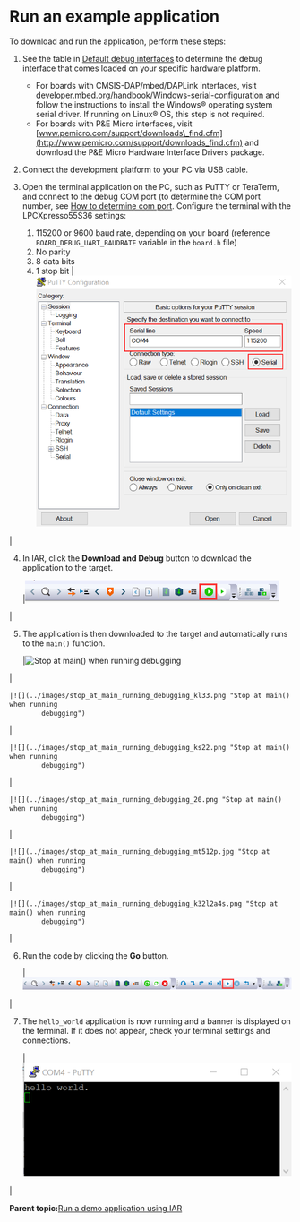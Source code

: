 # Run an example application

To download and run the application, perform these steps:

1.  See the table in [Default debug interfaces](default_debug_interfaces.md) to determine the debug interface that comes loaded on your specific hardware platform.
    -   For boards with CMSIS-DAP/mbed/DAPLink interfaces, visit [developer.mbed.org/handbook/Windows-serial-configuration](http://developer.mbed.org/handbook/Windows-serial-configuration) and follow the instructions to install the Windows® operating system serial driver. If running on Linux® OS, this step is not required.
    -   For boards with P&E Micro interfaces, visit [www.pemicro.com/support/downloads\_find.cfm](http://www.pemicro.com/support/downloads_find.cfm) and download the P&E Micro Hardware Interface Drivers package.
2.  Connect the development platform to your PC via USB cable.
3.  Open the terminal application on the PC, such as PuTTY or TeraTerm, and connect to the debug COM port \(to determine the COM port number, see [How to determine com port](how_to_determine_com_port.md). Configure the terminal with the LPCXpresso55S36 settings:

    1.  115200 or 9600 baud rate, depending on your board \(reference `BOARD_DEBUG_UART_BAUDRATE` variable in the `board.h` file\)
    2.  No parity
    3.  8 data bits
    4.  1 stop bit
    |![](../images/terminal_putty_configuration.png "Terminal (PuTTY) configuration")

|

4.  In IAR, click the **Download and Debug** button to download the application to the target.

    |![](../images/download_and_debug_button.png "Download and Debug button")

|

5.  The application is then downloaded to the target and automatically runs to the `main()` function.

    |![](../images/stop_at_main_running_debugging.png "Stop at main() when running
            debugging")

|

    |![](../images/stop_at_main_running_debugging_kl33.png "Stop at main() when running
            debugging")

|

    |![](../images/stop_at_main_running_debugging_ks22.png "Stop at main() when running
            debugging")

|

    |![](../images/stop_at_main_running_debugging_20.png "Stop at main() when running
            debugging")

|

    |![](../images/stop_at_main_running_debugging_mt512p.jpg "Stop at main() when running
            debugging")

|

    |![](../images/stop_at_main_running_debugging_k32l2a4s.png "Stop at main() when running
            debugging")

|

6.  Run the code by clicking the **Go** button.

    |![](../images/go_button.png "Go button")

|

7.  The `hello_world` application is now running and a banner is displayed on the terminal. If it does not appear, check your terminal settings and connections.

    |![](../images/text_display_hello_world.png "Text display of the hello_world demo")

|


**Parent topic:**[Run a demo application using IAR](../topics/run_a_demo_application_using_iar.md)

